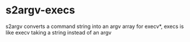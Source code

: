 s2argv-execs
============

s2argv converts a command string into an argv array for execv*, execs is like execv taking a string instead of an argv
